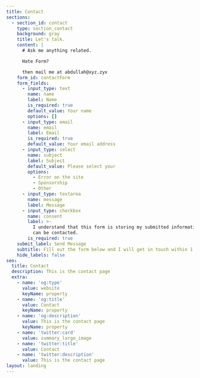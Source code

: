 ```yaml
---
title: Contact
sections:
  - section_id: contact
    type: section_contact
    background: gray
    title: Let's talk.
    content: |
      # Ask me anything related.

      Hate Form?

      then mail me at abdullah@xyz.zyx
    form_id: contactForm
    form_fields:
      - input_type: text
        name: name
        label: Name
        is_required: true
        default_value: Your name
        options: []
      - input_type: email
        name: email
        label: Email
        is_required: true
        default_value: Your email address
      - input_type: select
        name: subject
        label: Subject
        default_value: Please select your
        options:
          - Error on the site
          - Sponsorship
          - Other
      - input_type: textarea
        name: message
        label: Message
      - input_type: checkbox
        name: consent
        label: >-
          I understand that this form is storing my submitted information so I
          can be contacted.
        is_required: true
    submit_label: Send Message
    subtitle: Fill out the form below and I will get in touch within 1 business day.
    hide_labels: false
seo:
  title: Contact
  description: This is the contact page
  extra:
    - name: 'og:type'
      value: website
      keyName: property
    - name: 'og:title'
      value: Contact
      keyName: property
    - name: 'og:description'
      value: This is the contact page
      keyName: property
    - name: 'twitter:card'
      value: summary_large_image
    - name: 'twitter:title'
      value: Contact
    - name: 'twitter:description'
      value: This is the contact page
layout: landing
---
```

